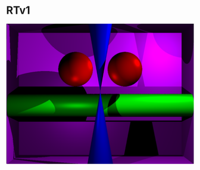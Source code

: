 # RTv1

![alt text](https://github.com/okovalov25/RTv1/blob/master/Screen%20Shot%202017-12-29%20at%201.31.19%20PM.png)

